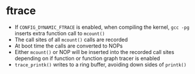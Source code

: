 # ftrace

- If `CONFIG_DYNAMIC_FTRACE` is enabled, when compiling the kernel, `gcc -pg` inserts extra function call to `mcount()`
- The call sites of all `mcount()` calls are recorded
- At boot time the calls are converted to NOPs
- Either `mcount()` or NOP will be inserted into the recorded call sites
  depending on if function or function graph tracer is enabled
- `trace_printk()` writes to a ring buffer, avoiding down sides of `printk()`
